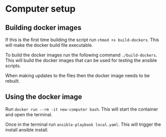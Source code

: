 # Computer setup

## Building docker images

If this is the first time building the script run `chmod +x build-dockers`. This will make the docker build file executable.

To build the docker images run the following command `./build-dockers`. This will build the docker images that can be used for testing the ansible scripts. 

When making updates to the files then the docker image needs to be rebuilt.

## Using the docker image

Run `docker run --rm -it new-computer bash`. This will start the container and open the terminal.

Once in the terminal run `ansible-playbook local.yaml`. This will trigger the install ansible install.